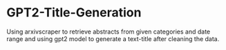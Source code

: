 # GPT2-Title-Generation
Using arxivscraper to retrieve abstracts from given categories and date range and using gpt2 model to generate a text-title after cleaning the data.

